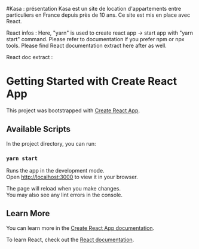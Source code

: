 #Kasa : présentation
Kasa est un site de location d'appartements entre particuliers en France depuis près de 10 ans. 
Ce site est mis en place avec React. 

React infos : 
Here, "yarn" is used to create react app -> start app with "yarn start" command. 
Please refer to documentation if you prefer npm or npx tools. 
Please find React documentation extract here after as well. 

React doc extract : 
# Getting Started with Create React App
This project was bootstrapped with [Create React App](https://github.com/facebook/create-react-app).

## Available Scripts

In the project directory, you can run:

### `yarn start`

Runs the app in the development mode.\
Open [http://localhost:3000](http://localhost:3000) to view it in your browser.

The page will reload when you make changes.\
You may also see any lint errors in the console.

## Learn More
You can learn more in the [Create React App documentation](https://facebook.github.io/create-react-app/docs/getting-started).

To learn React, check out the [React documentation](https://reactjs.org/).
